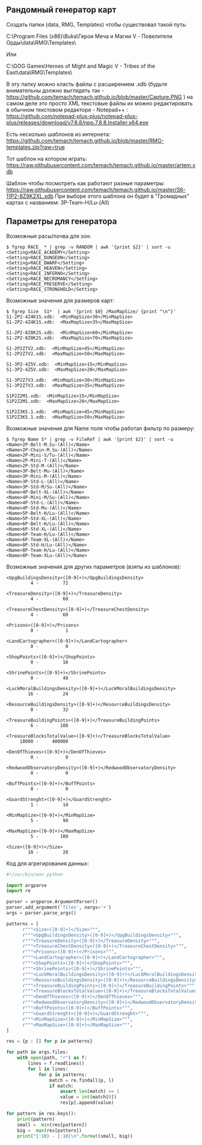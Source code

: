 ## Рандомный генератор карт

Создать папки (data, RMG, Templates) чтобы существовал такой путь:

C:\Program Files (x86)\Buka\Герои Меча и Магии V - Повелители Орды\data\RMG\Templates\

Или

C:\GOG Games\Heroes of Might and Magic V - Tribes of the East\data\RMG\Templates\

В эту папку можно класть файлы с расширением .xdb (будьте внимательны должно выглядеть так - https://github.com/temach/temach.github.io/blob/master/Capture.PNG )
на самом деле это просто XML текстовые файлы
их можно редактировать в обычном текстовом редакторе - Notepad++ : https://github.com/notepad-plus-plus/notepad-plus-plus/releases/download/v7.8.8/npp.7.8.8.Installer.x64.exe

Есть несколько шаблонов из интернета: https://github.com/temach/temach.github.io/blob/master/RMG-templates.zip?raw=true

Тот шаблон на котором играть: https://raw.githubusercontent.com/temach/temach.github.io/master/artem.xdb

Шаблон чтобы посмотреть как работают разные параметры: https://raw.githubusercontent.com/temach/temach.github.io/master/S6-11P2-8Z9K2XL.xdb
При выборе этого шаблона он будет в "Громадных" картах с названием: 3P-Team-H/Lu-(All) 


## Параметры для генератора

Возможные расы/почва для зон:
```
$ fgrep RACE_ * | grep -v RANDOM | awk '{print $2}' | sort -u
<Setting>RACE_ACADEMY</Setting>
<Setting>RACE_DUNGEON</Setting>
<Setting>RACE_DWARF</Setting>
<Setting>RACE_HEAVEN</Setting>
<Setting>RACE_INFERNO</Setting>
<Setting>RACE_NECROMANCY</Setting>
<Setting>RACE_PRESERVE</Setting>
<Setting>RACE_STRONGHOLD</Setting>
```

Возможные значения для размеров карт:

```
$ fgrep Size  S1*  | awk '{print $0} /MaxMapSize/ {print "\n"}'
S1-2P2-4Z4K1S.xdb:  <MinMapSize>30</MinMapSize>
S1-2P2-4Z4K1S.xdb:  <MaxMapSize>35</MaxMapSize>

S1-2P2-8Z8K2S.xdb:  <MinMapSize>60</MinMapSize>
S1-2P2-8Z8K2S.xdb:  <MaxMapSize>70</MaxMapSize>

S1-2P2Z7V2.xdb:  <MinMapSize>45</MinMapSize>
S1-2P2Z7V2.xdb:  <MaxMapSize>50</MaxMapSize>

S1-3P2-4Z5V.xdb:  <MinMapSize>15</MinMapSize>
S1-3P2-4Z5V.xdb:  <MaxMapSize>20</MaxMapSize>

S1-3P2Z7V3.xdb:  <MinMapSize>30</MinMapSize>
S1-3P2Z7V3.xdb:  <MaxMapSize>35</MaxMapSize>

S1P2Z2M1.xdb:  <MinMapSize>15</MinMapSize>
S1P2Z2M1.xdb:  <MaxMapSize>20</MaxMapSize>

S1P2Z3K5.1.xdb:  <MinMapSize>45</MinMapSize>
S1P2Z3K5.1.xdb:  <MaxMapSize>50</MaxMapSize>
```


Возможные значения для Name поля чтобы работал фильтр по размеру:

```
$ fgrep Name S* | grep -v FileRef | awk '{print $2}' | sort -u
<Name>2P-Belt-M.Su-(All)</Name>
<Name>2P-Chain-M.Su-(All)</Name>
<Name>2P-Mini-S/Tu-(All)</Name>
<Name>2P-Mini-T-(All)</Name>
<Name>2P-Std-M-(All)</Name>
<Name>3P-Belt-Mu-(All)</Name>
<Name>3P-Mini-M-(All)</Name>
<Name>3P-Std-L-(All)</Name>
<Name>3P-Std-M/Su-(All)</Name>
<Name>4P-Belt-XL-(All)</Name>
<Name>4P-Mini-M/Su-(All)</Name>
<Name>4P-Std-L-(All)</Name>
<Name>4P-Std-Mu-(All)</Name>
<Name>5P-Belt-H/Lu-(All)</Name>
<Name>5P-Std-XL-(All)</Name>
<Name>6P-Belt-H/Lu-(All)</Name>
<Name>6P-Std-XL-(All)</Name>
<Name>6P-Team-H/Lu-(All)</Name>
<Name>6P-Team-XL-(All)</Name>
<Name>8P-Std-H/Lu-(All)</Name>
<Name>8P-Team-H/Lu-(All)</Name>
<Name>8P-Team-XLu-(All)</Name>
```

Возможные значения для других параметров (взяты из шаблонов):

```
<UpgBuildingsDensity>([0-9]+)</UpgBuildingsDensity>
         4 -         72

<TreasureDensity>([0-9]+)</TreasureDensity>
         4 -         60

<TreasureChestDensity>([0-9]+)</TreasureChestDensity>
         4 -         60

<Prisons>([0-9]+)</Prisons>
         0 -          1

<LandCartographer>([0-9]+)</LandCartographer>
         0 -          0

<ShopPoints>([0-9]+)</ShopPoints>
         0 -         16

<ShrinePoints>([0-9]+)</ShrinePoints>
         0 -         40

<LuckMoralBuildingsDensity>([0-9]+)</LuckMoralBuildingsDensity>
        16 -         24

<ResourceBuildingsDensity>([0-9]+)</ResourceBuildingsDensity>
         0 -         32

<TreasureBuildingPoints>([0-9]+)</TreasureBuildingPoints>
         6 -        108

<TreasureBlocksTotalValue>([0-9]+)</TreasureBlocksTotalValue>
     18000 -     400000

<DenOfThieves>([0-9]+)</DenOfThieves>
         0 -          0

<RedwoodObservatoryDensity>([0-9]+)</RedwoodObservatoryDensity>
         0 -          0

<BuffPoints>([0-9]+)</BuffPoints>
         0 -          0

<GuardStrenght>([0-9]+)</GuardStrenght>
         1 -         14

<MinMapSize>([0-9]+)</MinMapSize>
         5 -         90

<MaxMapSize>([0-9]+)</MaxMapSize>
         5 -        100

<Size>([0-9]+)</Size>
        10 -         20
```


Код для агрегирования данных:

```python
#!/usr/bin/env python

import argparse
import re

parser = argparse.ArgumentParser()
parser.add_argument('files', nargs='+')
args = parser.parse_args()

patterns = [
      r"""<Size>([0-9]+)</Size>""",
      r"""<UpgBuildingsDensity>([0-9]+)</UpgBuildingsDensity>""",
      r"""<TreasureDensity>([0-9]+)</TreasureDensity>""",
      r"""<TreasureChestDensity>([0-9]+)</TreasureChestDensity>""",
      r"""<Prisons>([0-9]+)</Prisons>""",
      r"""<LandCartographer>([0-9]+)</LandCartographer>""",
      r"""<ShopPoints>([0-9]+)</ShopPoints>""",
      r"""<ShrinePoints>([0-9]+)</ShrinePoints>""",
      r"""<LuckMoralBuildingsDensity>([0-9]+)</LuckMoralBuildingsDensity>""",
      r"""<ResourceBuildingsDensity>([0-9]+)</ResourceBuildingsDensity>""",
      r"""<TreasureBuildingPoints>([0-9]+)</TreasureBuildingPoints>""",
      r"""<TreasureBlocksTotalValue>([0-9]+)</TreasureBlocksTotalValue>""",
      r"""<DenOfThieves>([0-9]+)</DenOfThieves>""",
      r"""<RedwoodObservatoryDensity>([0-9]+)</RedwoodObservatoryDensity>""",
      r"""<BuffPoints>([0-9]+)</BuffPoints>""",
      r"""<GuardStrenght>([0-9]+)</GuardStrenght>""",
      r"""<MinMapSize>([0-9]+)</MinMapSize>""",
      r"""<MaxMapSize>([0-9]+)</MaxMapSize>""",
]

res = {p : [] for p in patterns}

for path in args.files:
    with open(path, "r") as f:
        lines = f.readlines()
        for l in lines:
            for p in patterns:
                match = re.findall(p, l)
                if match:
                    assert len(match) == 1
                    value = int(match[0])
                    res[p].append(value)

for pattern in res.keys():
    print(pattern)
    small =  min(res[pattern])
    big =  max(res[pattern])
    print("{:10} - {:10}\n".format(small, big))
```

